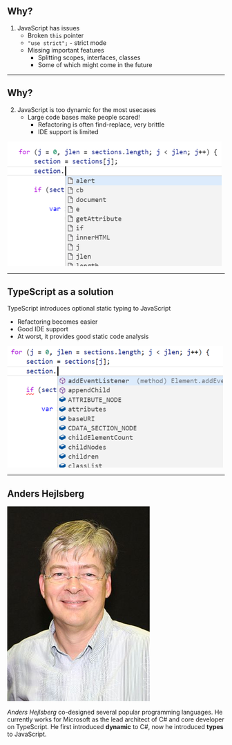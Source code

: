 ## Why?

1. JavaScript has issues
    * Broken `this` pointer
    * `"use strict";` - strict mode
    * Missing important features
        * Splitting scopes, interfaces, classes
        * Some of which might come in the future

---

## Why?

2. JavaScript is too dynamic for the most usecases
    * Large code bases make people scared!
        * Refactoring is often find-replace, very brittle
        * IDE support is limited

<!-- .element start="2" -->

![Too dynamic](resources/js-too-dynamic.png)

---

## TypeScript as a solution

TypeScript introduces optional static typing to JavaScript

* Refactoring becomes easier
* Good IDE support
* At worst, it provides good static code analysis

![TypeScript static type example](resources/ts-static-type-example.png)

---

## Anders Hejlsberg

![Anders Hejlsberg](resources/Anders_Hejlsberg.jpg) <!-- .element class="small-logo" -->

*Anders Hejlsberg* co-designed several popular programming languages.
He currently works for Microsoft as the lead architect of C# and core developer on TypeScript.
He first introduced **dynamic** to C#, now he introduced **types** to JavaScript.


